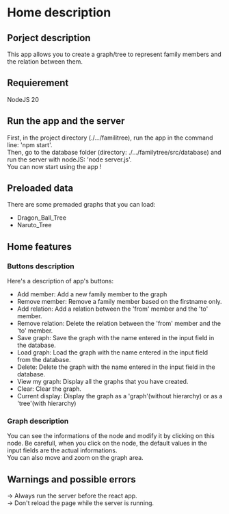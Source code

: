 <h1>Home description</h1>

<h2>Porject description</h2>
This app allows you to create a graph/tree to represent family members and the relation between them.

<h2>Requierement</h2>
NodeJS 20

<h2>Run the app and the server</h2>
<p>
  First, in the project directory (./.../familitree), run the app in the command line: 'npm start'.<br/>
 Then, go to the database folder (directory: ./.../familytree/src/database) and run the server with nodeJS: 'node server.js'.<br/>
 You can now start using the app !
</p>

<h2>Preloaded data</h2>
<p>
  There are some premaded graphs that you can load:<br/>
 <ul>
  <li>
   Dragon_Ball_Tree
  </li>
  <li>
   Naruto_Tree
  </li>
 </ul>
</p>

<h2>Home features</h2>
<h3>Buttons description</h3>
Here's a description of app's buttons:
<ul>
 <li>Add member: Add a new family member to the graph</li>
 <li>Remove member: Remove a family member based on the firstname only.</li>
 <li>Add relation: Add a relation between the 'from' member and the 'to' member.</li>
 <li>Remove relation: Delete the relation between the 'from' member and the 'to' member.</li>
 <li>Save graph: Save the graph with the name entered in the input field in the database.</li>
 <li>Load graph: Load the graph with the name entered in the input field from the database.</li>
 <li>Delete: Delete the graph with the name entered in the input field in the database.</li>
 <li>View my graph: Display all the graphs that you have created.</li>
 <li>Clear: Clear the graph.</li>
 <li>Current display: Display the graph as a 'graph'(without hierarchy) or as a 'tree'(with hierarchy)</li>
</ul>

<h3>Graph description</h3>
<p>
  You can see the informations of the node and modify it by clicking on this node. Be carefull, when you click on the node, the default values in the input fields are the actual informations.<br/>
  You can also move and zoom on the graph area.
</p>

<h2>Warnings and possible errors</h2>
-> Always run the server before the react app.<br/>
-> Don't reload the page while the server is running.

